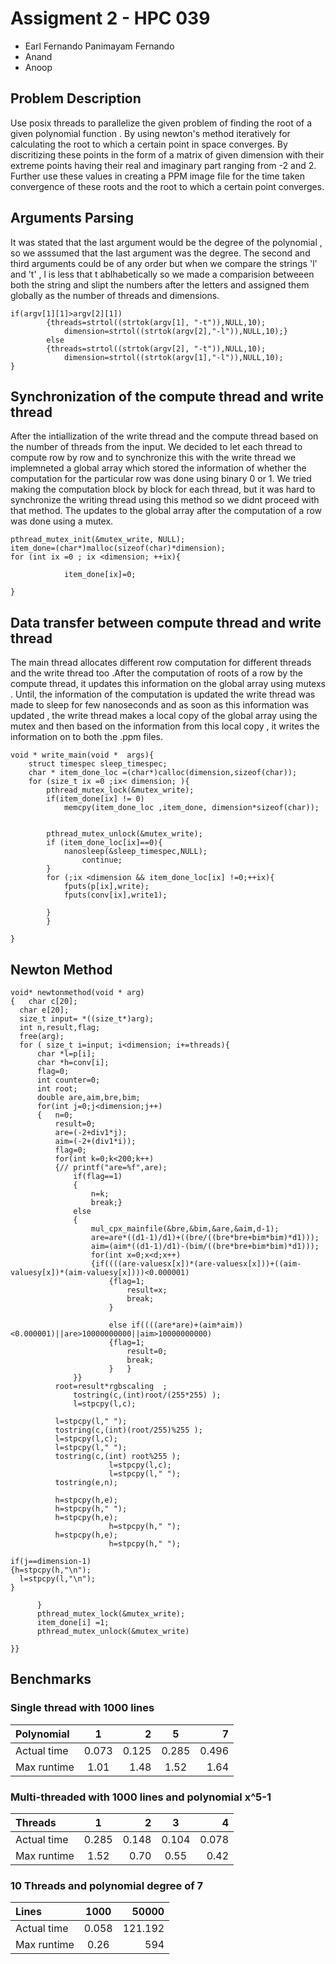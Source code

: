 # Assigment 2 - HPC 039

* Earl Fernando Panimayam Fernando
* Anand
* Anoop

## Problem Description
Use posix threads to parallelize the given problem of finding the root of a given polynomial function . By using newton's method iteratively for calculating the root to which a certain point in space converges. By discritizing these points in the form of a matrix of given dimension with their extreme points having their real and imaginary part ranging from -2 and 2. Further use these values in creating a PPM image file for the time taken convergence of these roots and the root to which a certain point converges. 

## Arguments Parsing 

It was stated that the last argument would be the degree of the polynomial , so we asssumed that the last argument was the degree. The second and third arguments could be of any order but when we compare the strings 'l' and 't' , l is less that t ablhabetically so we made a comparision betweeen both the string and slipt the numbers after the letters and assigned them globally as the number of threads and dimensions.

~~~
if(argv[1][1]>argv[2][1])
		{threads=strtol((strtok(argv[1], "-t")),NULL,10); 
			dimension=strtol((strtok(argv[2],"-l")),NULL,10);}
		else
		{threads=strtol((strtok(argv[2], "-t")),NULL,10); 
			dimension=strtol((strtok(argv[1],"-l")),NULL,10);
}
~~~


## Synchronization of the compute thread and write thread

After the intiallization of the write thread and the compute thread based on the number of threads from the input. We decided to let each thread to compute row by row and to synchronize this with the write thread we implemneted a global array which stored the information of whether the computation for the particular row was done using binary 0 or 1. We tried making the computation block by block for each thread, but it was hard to synchronize the writing thread using this method so we didnt proceed with that method. The updates to the global array after the computation of a row was done using a mutex.
~~~
pthread_mutex_init(&mutex_write, NULL);
item_done=(char*)malloc(sizeof(char)*dimension);
for (int ix =0 ; ix <dimension; ++ix){

			item_done[ix]=0;

}
~~~

## Data transfer between compute thread and write thread 

The main thread allocates different row computation for different threads and the write thread too .After the computation of roots of a row by the compute thread, it updates this information on the global array using mutexs  . Until, the information of the computation is updated the write thread was made to sleep for few nanoseconds and as soon as this information was updated , the write thread makes a local copy of the global array using the mutex and then based on the information from this local copy , it writes the information on to both the .ppm files.

~~~
void * write_main(void *  args){
	struct timespec sleep_timespec;
	char * item_done_loc =(char*)calloc(dimension,sizeof(char));
	for (size_t ix =0 ;ix< dimension; ){
		pthread_mutex_lock(&mutex_write);
		if(item_done[ix] != 0)
			memcpy(item_done_loc ,item_done, dimension*sizeof(char));
		

		pthread_mutex_unlock(&mutex_write);
		if (item_done_loc[ix]==0){
			nanosleep(&sleep_timespec,NULL);
				continue;
		}
		for (;ix <dimension && item_done_loc[ix] !=0;++ix){
			fputs(p[ix],write);
			fputs(conv[ix],write1);
		
		}
		}
	
}
~~~


 ## Newton Method 
  ~~~
  void* newtonmethod(void * arg)
{	char c[20];
	char e[20];
	size_t input= *((size_t*)arg);
	int n,result,flag;
	free(arg);
	for ( size_t i=input; i<dimension; i+=threads){ 	
		char *l=p[i];
		char *h=conv[i];
		flag=0;
		int counter=0;
		int root;
		double are,aim,bre,bim;
		for(int j=0;j<dimension;j++)
		{	n=0;
			result=0;
			are=(-2+div1*j);
			aim=(-2+(div1*i));
			flag=0;
			for(int k=0;k<200;k++)
			{//	printf("are=%f",are);
				if(flag==1)
				{
					n=k;
					break;}
				else
				{
					mul_cpx_mainfile(&bre,&bim,&are,&aim,d-1);
					are=are*((d1-1)/d1)+((bre/((bre*bre+bim*bim)*d1)));
					aim=(aim*((d1-1)/d1)-(bim/((bre*bre+bim*bim)*d1)));
					for(int x=0;x<d;x++)
					{if((((are-valuesx[x])*(are-valuesx[x]))+((aim-valuesy[x])*(aim-valuesy[x])))<0.000001)	
						{flag=1;
							result=x;
							break;	
						}	

						else if((((are*are)+(aim*aim))<0.000001)||are>10000000000||aim>10000000000)
						{flag=1;
							result=0;
							break;
						}	}
				}}
			root=result*rgbscaling	;
				tostring(c,(int)root/(255*255) );
				l=stpcpy(l,c);

			l=stpcpy(l," ");
			tostring(c,(int)(root/255)%255 );
			l=stpcpy(l,c);
			l=stpcpy(l," ");
			tostring(c,(int) root%255 );
                        l=stpcpy(l,c);
                        l=stpcpy(l," ");
			tostring(e,n);

			h=stpcpy(h,e);
			h=stpcpy(h," ");
			h=stpcpy(h,e);
                        h=stpcpy(h," ");
			h=stpcpy(h,e);
                        h=stpcpy(h," ");

if(j==dimension-1)
{h=stpcpy(h,"\n");
	l=stpcpy(l,"\n");
}
			
		}
		pthread_mutex_lock(&mutex_write);
		item_done[i] =1;
		pthread_mutex_unlock(&mutex_write)

}}  
  ~~~
  
 
 
 





## Benchmarks
### Single thread with 1000 lines 

|Polynomial  | 1       | 2       |5        |7        | 
|:-----------|:-------:|--------:|:-------:|--------:|
|Actual time | 0.073   |  0.125  | 0.285   | 0.496   |
|Max runtime | 1.01    | 1.48    | 1.52    | 1.64    |




### Multi-threaded with 1000 lines and polynomial x^5-1

|Threads     | 1       | 2       |3        |4        | 
|:-----------|:-------:|--------:|:-------:|--------:|
|Actual time | 0.285   |  0.148  | 0.104   | 0.078   |
|Max runtime | 1.52    | 0.70    | 0.55    | 0.42    |



### 10 Threads and polynomial degree of 7

|Lines        | 1000    | 50000  |
|:------------|:-------:|-------:|
|Actual time  | 0.058   |121.192 |
|Max runtime  | 0.26    |594     |

